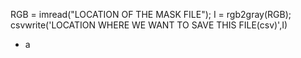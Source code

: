 
  RGB = imread("LOCATION OF THE MASK FILE");
  I = rgb2gray(RGB);
  csvwrite('LOCATION WHERE WE WANT TO SAVE THIS FILE(csv)',I)


- a 
